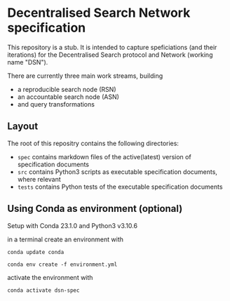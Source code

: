 # Decentralised Search Network specification

This repository is a stub. It is intended to capture speficiations (and their iterations) for the Decentralised Search protocol and Network (working name "DSN").

There are currently three main work streams, building
- a reproducible search node (RSN)
- an accountable search node (ASN)
- and query transformations

## Layout

The root of this repositry contains the following directories:
- `spec` contains markdown files of the active(latest) version of specification documents
- `src` contains Python3 scripts as executable specification documents, where relevant
- `tests` contains Python tests of the executable specification documents

## Using Conda as environment (optional)

Setup with Conda 23.1.0 and Python3 v3.10.6

in a terminal create an environment with
```
conda update conda

conda env create -f environment.yml
```

activate the environment with
```
conda activate dsn-spec
```